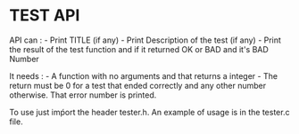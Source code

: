 TEST API
========

API can :
    - Print TITLE (if any)
    - Print Description of the test (if any)
    - Print the result of the test function and if it returned OK or BAD and it's BAD Number

It needs :
    - A function with no arguments and that returns a integer
    - The return must be 0 for a test that ended correctly and any other number otherwise.
      That error number is printed.

To use just imṕort the header tester.h. An example of usage is in the tester.c file.
